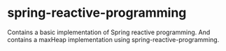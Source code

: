 # spring-reactive-programming
Contains a basic implementation of Spring reactive programming. And contains a maxHeap implementation using spring-reactive-programming.
